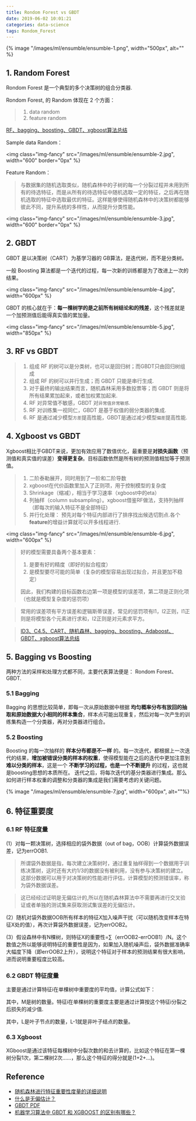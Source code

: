 ```yaml
---
title: Rondom Forest vs GBDT
date: 2019-06-02 10:01:21
categories: data-science
tags: Rondom_Forest
---
```


{% image "/images/ml/ensumble/ensumble-1.png", width="500px", alt="" %}

<!--<a href="/2019/06/02/ml/Random_Forest_and_GBDT/" target="_self" style="display:block; margin:0 auto; background:url('/images/ml/ensumble/ensumble-1.png') no-repeat 0 0 / contain; height:304px; width:550px;"></a>
-->
<!-- more -->

## 1. Random Forest

Rondom Forest 是一个典型的多个决策树的组合分类器.

Rondom Forest, 的 Random 体现在 2 个方面：

> 1. data random
> 2. feature random

[RF、bagging、boosting、GBDT、xgboost算法总结][7.1]

Sample data Random： 

<img class="img-fancy" src="/images/ml/ensumble/ensumble-2.jpg", width="600" border="0px" %}

Feature Random：

> 与数据集的随机选取类似，随机森林中的子树的每一个分裂过程并未用到所有的待选特征，而是从所有的待选特征中随机选取一定的特征，之后再在随机选取的特征中选取最优的特征。这样能够使得随机森林中的决策树都能够彼此不同，提升系统的多样性，从而提升分类性能。

<img class="img-fancy" src="/images/ml/ensumble/ensumble-3.jpg", width="600" border="0px" %}

[7.1]: https://zhuanlan.zhihu.com/p/34534004

## 2. GBDT

GBDT 是以决策树（CART）为基学习器的 GB算法，是迭代树，而不是分类树。

一般 Boosting 算法都是一个迭代的过程，每一次新的训练都是为了改进上一次的结果。

<img class="img-fancy" src="/images/ml/ensumble/ensumble-4.jpg", width="600px" %}

GBDT 的核心就在于：**每一棵树学的是之前所有树结论和的残差**，这个残差就是一个加预测值后能得真实值的累加量。

<img class="img-fancy" src="/images/ml/ensumble/ensumble-5.jpg", width="850px" %}

## 3. RF vs GBDT

> 1. 组成 RF 的树可以是分类树，也可以是回归树；而GBDT只由回归树组成 
> 2. 组成 RF 的树可以并行生成；而 GBDT 只能是串行生成. 
> 3. 对于最终的输出结果而言，随机森林采用多数投票等；而 GBDT 则是将所有结果累加起来，或者加权累加起来. 
> 4. RF 对异常值不敏感，GBDT 对`异常值非常敏感`.
> 5. RF 对训练集一视同仁，GBDT 是基于权值的弱分类器的集成. 
> 6. RF 是通过减少模型`方差`提高性能，GBDT是通过减少模型`偏差`提高性能.

## 4. Xgboost vs GBDT

Xgboost相比于GBDT来说，更加有效应用了数值优化，最重要是**对损失函数**（预测值和真实值的误差）**变得更复杂**。目标函数依然是所有树的预测值相加等于预测值。

> 1. 二阶泰勒展开，同时用到了一阶和二阶导数
> 2. xgboost在代价函数里加入了正则项，用于控制模型的复杂度
> 3. Shrinkage（缩减），相当于学习速率（xgboost中的eta）
> 4. 列抽样（column subsampling）。xgboost借鉴RF做法，支持列抽样（即每次的输入特征不是全部特征)
> 5. 并行化处理： 预先对每个特征内部进行了排序找出候选切割点.各个**feature**的增益计算就可以开多线程进行.

<img class="img-fancy" src="/images/ml/ensumble/ensumble-6.jpg", width="600px" %}

> 好的模型需要具备两个基本要素：
>
> 1. 是要有好的精度（即好的拟合程度）
> 2. 是模型要尽可能的简单（复杂的模型容易出现过拟合，并且更加不稳定）
>
> 因此，我们构建的目标函数右边第一项是模型的误差项，第二项是正则化项（也就是模型复杂度的惩罚项）

> 常用的误差项有平方误差和逻辑斯蒂误差，常见的惩罚项有l1，l2正则，l1正则是将模型各个元素进行求和，l2正则是对元素求平方。

> [ID3、C4.5、CART、随机森林、bagging、boosting、Adaboost、GBDT、xgboost算法总结](https://zhuanlan.zhihu.com/p/34534004)

## 5. Bagging vs Boosting

两种方法的采样和处理方式都不同，主要代表算法便是： Rondom Forest、 GBDT.

### 5.1 Bagging

Bagging 的思想比较简单，即每一次从原始数据中根据 **均匀概率分布有放回的抽取和原始数据大小相同的样本集合**，样本点可能出现重复，然后对每一次产生的训练集构造一个分类器，再对分类器进行组合。

### 5.2 Boosting

Boosting 的每一次抽样的 **样本分布都是不一样** 的。每一次迭代，都根据上一次迭代的结果，**增加被错误分类的样本的权重**，使得模型能在之后的迭代中更加注意到 **难以分类的样本**，这是一个 **不断学习的过程，也是一个不断提升** 的过程，这也就是boosting思想的本质所在。 迭代之后，将每次迭代的基分类器进行集成。那么如何进行样本权重的调整和分类器的集成是我们需要考虑的关键问题。

{% image "/images/ml/ensumble/ensumble-7.jpg", width="600px", alt=""%}

## 6. 特征重要度

### 6.1 RF 特征度量

(1）对每一颗决策树，选择相应的袋外数据（out of bag，OOB）​计算袋外数据误差，记为errOOB1.

> 所谓袋外数据是指，每次建立决策树时，通过重复抽样得到一个数据用于训练​决策树，这时还有大约1/3的数据没有被利用，没有参与决策树的建立。这部分数据可以用于对决策树的性能进行评估，计算模型的预测错误率，称为袋外数据误差。

> ​这已经经过证明是无偏估计的,所以在随机森林算法中不需要再进行交叉验证或者单独的测试集来获取测试集误差的无偏估计。

​(2）随机对袋外数据OOB所有样本的特征$X$加入噪声干扰（可以随机改变样本在特征X处的值），再次计算袋外数据误差，记为errOOB2。

(3）​假设森林中有N棵树，则特征X的重要性=∑（errOOB2-errOOB1）/N。这个数值之所以能够说明特征的重要性是因为，如果加入随机噪声后，袋外数据准确率大幅度下降（即errOOB2上升），说明这个特征对于样本的预测结果有很大影响，进而说明重要程度比较高。

### 6.2 GBDT 特征度量

主要是通过计算特征i在单棵树中重要度的平均值，计算公式如下：

其中，M是树的数量。特征i在单棵树的重要度主要是通过计算按这个特征i分裂之后损失的减少值.

其中，L是叶子节点的数量，L-1就是非叶子结点的数量。

### 6.3 Xgboost

XGboost是通过该特征每棵树中分裂次数的和去计算的，比如这个特征在第一棵树分裂1次，第二棵树2次……，那么这个特征的得分就是(1+2+...)。

## Reference 

- [随机森林进行特征重要性度量的详细说明](https://blog.csdn.net/m0_37770941/article/details/78330795)
- [什么是无偏估计？](https://www.zhihu.com/question/22983179)
- [GBDT PDF](http://wepon.me/files/gbdt.pdf)
- [机器学习算法中 GBDT 和 XGBOOST 的区别有哪些？](https://www.zhihu.com/question/41354392)

